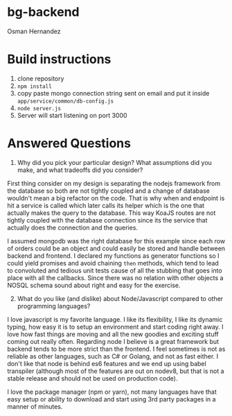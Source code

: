 # bg-backend
Osman Hernandez

# Build instructions

1. clone repository
2. `npm install`
3. copy paste mongo connection string sent on email and put it inside `app/service/common/db-config.js`
4. `node server.js`
5. Server will start listening on port 3000


# Answered Questions

1. Why did you pick your particular design? What assumptions did you make, and what tradeoffs did you consider?

First thing consider on my design is separating the nodejs framework from the database so both are not tightly coupled and a change
of database wouldn't mean a big refactor on the code. That is why when and endpoint is hit a service is called which later calls its helper which is the one that actually makes the query to the database. This way KoaJS routes are not tightly coupled with the database
connection since its the service that actually does the connection and the queries.

I assumed mongodb was the right database for this example since each row of orders could be an object and could easily be stored and handle between backend and frontend. I declared my functions as generator functions so I could yield promises and avoid chaining
`then` methods, which tend to lead to convoluted and tedious unit tests cause of all the stubbing that goes into place with all the callbacks. Since there was no relation with other objects a NOSQL schema sound about right and easy for the exercise.

2. What do you like (and dislike) about Node/Javascript compared to other programming languages?

I love javascript is my favorite language. I like its flexibility, I like its dynamic typing, how easy it is to setup an environment
and start coding right away. I love how fast things are moving and all the new goodies and exciting stuff coming out really often.
Regarding node I believe is a great framework but backend tends to be more strict than the frontend. I feel sometimes is not as reliable as other languages, such as C# or Golang, and not as fast either. I don't like that node is behind es6 features and we
end up using babel transpiler (although most of the features are out on nodev8, but that is not a stable release and should not
  be used on production code).

I love the package manager (npm or yarn), not many languages have that easy setup or ability to download and start using
3rd party packages in a manner of minutes.
